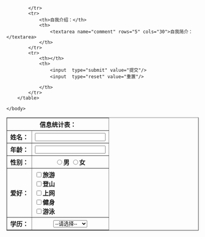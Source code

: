 <!DOCTYPE html>
<html>
	<head>
		<meta charset="utf-8" />
		<title></title>
	</head>
	<body>
		<table border="1">
			<tr>
				<th colspan="2" align="center"> 信息统计表：</th>
				</tr>
			<tr>
				<th>姓名：</th>
				<th><input type="text" name="userName"></th>
			</tr>
			<tr>
				<th>年龄：</th>
				<th><input type="text" name="userName"></th>
			</tr>
			<tr>
				<th>性别：</th>
				<th>
					<input type="radio" name="sex" value="1"/>男
					<input type="radio" name="sex" value="0"/>女
				</th>
			</tr>
			<tr>
				<th>爱好：</th>
				<th align="left">
					<input type="checkbox" name="hobby" value="1"/>旅游<br />
					<input type="checkbox" name="hobby" value="2"/>登山<br />
					<input type="checkbox" name="hobby" value="3"/>上网<br />
					<input type="checkbox" name="hobby" value="1"/>健身<br />
					<input type="checkbox" name="hobby" value="1"/>游泳<br />
				</th>
			</tr>
			<tr>
				<th>学历：</th>
				<th>
					<select name="degree">
						<option value="">--请选择--</option>
						<option value="1">专科</option>
						<option value="2">本科</option>
						<option value="3">硕士</option>
						<option value="4">博士及以上</option>
					</select>
				</th>
				
			</tr>
			<tr>
				<th>自我介绍：</th>
				<th>
					<textarea name="comment" rows="5" cols="30">自我简介：</textarea>
				</th>
			</tr>
			<tr>
				<th></th>
				<th>
					<input  type="submit" value="提交"/>
					<input  type="reset" value="重置"/>
					
				</th>
			</tr>
		</table>
		
	</body>
</html>

